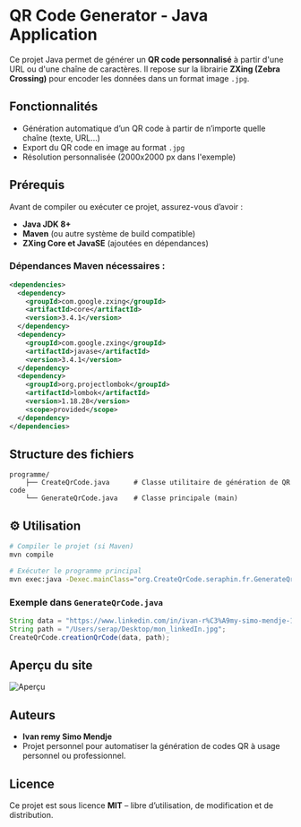#  QR Code Generator - Java Application

Ce projet Java permet de générer un **QR code personnalisé** à partir d'une URL ou d'une chaîne de caractères. Il repose sur la librairie **ZXing (Zebra Crossing)** pour encoder les données dans un format image `.jpg`.

##  Fonctionnalités

- Génération automatique d’un QR code à partir de n’importe quelle chaîne (texte, URL…)
- Export du QR code en image au format `.jpg`
- Résolution personnalisée (2000x2000 px dans l'exemple)

## Prérequis

Avant de compiler ou exécuter ce projet, assurez-vous d’avoir :

- **Java JDK 8+**
- **Maven** (ou autre système de build compatible)
- **ZXing Core et JavaSE** (ajoutées en dépendances)

### Dépendances Maven nécessaires :

```xml
<dependencies>
  <dependency>
    <groupId>com.google.zxing</groupId>
    <artifactId>core</artifactId>
    <version>3.4.1</version>
  </dependency>
  <dependency>
    <groupId>com.google.zxing</groupId>
    <artifactId>javase</artifactId>
    <version>3.4.1</version>
  </dependency>
  <dependency>
    <groupId>org.projectlombok</groupId>
    <artifactId>lombok</artifactId>
    <version>1.18.28</version>
    <scope>provided</scope>
  </dependency>
</dependencies>
```

## Structure des fichiers

```
programme/
    ├── CreateQrCode.java      # Classe utilitaire de génération de QR code
    └── GenerateQrCode.java    # Classe principale (main)
```

## ⚙️ Utilisation

```bash
# Compiler le projet (si Maven)
mvn compile

# Exécuter le programme principal
mvn exec:java -Dexec.mainClass="org.CreateQrCode.seraphin.fr.GenerateQrCode"
```

### Exemple dans `GenerateQrCode.java`

```java
String data = "https://www.linkedin.com/in/ivan-r%C3%A9my-simo-mendje-1a1aa1253/";
String path = "/Users/serap/Desktop/mon_linkedIn.jpg";
CreateQrCode.creationQrCode(data, path);

```
## Aperçu du site

![Aperçu](Illustration_fyc.png)


## Auteurs

- **Ivan remy Simo Mendje**
- Projet personnel pour automatiser la génération de codes QR à usage personnel ou professionnel.

## Licence

Ce projet est sous licence **MIT** – libre d’utilisation, de modification et de distribution.
